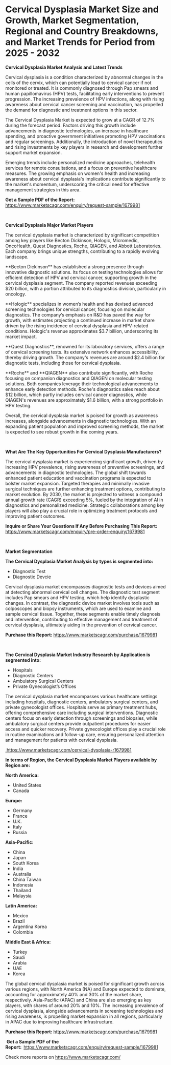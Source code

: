 <p><h1>Cervical Dysplasia Market Size and Growth, Market Segmentation, Regional and Country Breakdowns, and Market Trends for Period from 2025 -  2032</h1></p><p><strong>Cervical Dysplasia Market Analysis and Latest Trends</strong></p>
<p><p>Cervical dysplasia is a condition characterized by abnormal changes in the cells of the cervix, which can potentially lead to cervical cancer if not monitored or treated. It is commonly diagnosed through Pap smears and human papillomavirus (HPV) tests, facilitating early interventions to prevent progression. The increasing prevalence of HPV infections, along with rising awareness about cervical cancer screening and vaccination, has propelled the demand for diagnostic and treatment options in this sector.</p><p>The Cervical Dysplasia Market is expected to grow at a CAGR of 12.7% during the forecast period. Factors driving this growth include advancements in diagnostic technologies, an increase in healthcare spending, and proactive government initiatives promoting HPV vaccinations and regular screenings. Additionally, the introduction of novel therapeutics and rising investments by key players in research and development further support market expansion. </p><p>Emerging trends include personalized medicine approaches, telehealth services for remote consultations, and a focus on preventive healthcare measures. The growing emphasis on women's health and increasing awareness about cervical dysplasia's implications contribute significantly to the market's momentum, underscoring the critical need for effective management strategies in this area.</p></p>
<p><strong>Get a Sample PDF of the Report:&nbsp;</strong> <a href="https://www.marketscagr.com/enquiry/request-sample/1679981?utm_campaign=2136&utm_medium=2&utm_source=Github&utm_content=ia&utm_term=03032025&utm_id=cervical-dysplasia">https://www.marketscagr.com/enquiry/request-sample/1679981</a></p>
<p>&nbsp;</p>
<p><strong>Cervical Dysplasia Major Market Players</strong></p>
<p><p>The cervical dysplasia market is characterized by significant competition among key players like Becton Dickinson, Hologic, Micromedic, OncoHealth, Quest Diagnostics, Roche, QIAGEN, and Abbott Laboratories. Each company brings unique strengths, contributing to a rapidly evolving landscape.</p><p>**Becton Dickinson** has established a strong presence through innovative diagnostic solutions. Its focus on testing technologies allows for efficient detection of HPV and cervical cancer, supporting growth in the cervical dysplasia segment. The company reported revenues exceeding $20 billion, with a portion attributed to its diagnostics division, particularly in oncology.</p><p>**Hologic** specializes in women’s health and has devised advanced screening technologies for cervical cancer, focusing on molecular diagnostics. The company’s emphasis on R&D has paved the way for growth, with estimates projecting a continued increase in market share driven by the rising incidence of cervical dysplasia and HPV-related conditions. Hologic's revenue approximates $3.7 billion, underscoring its market impact.</p><p>**Quest Diagnostics**, renowned for its laboratory services, offers a range of cervical screening tests. Its extensive network enhances accessibility, thereby driving growth. The company's revenues are around $2.4 billion for diagnostic tests, including those for cervical dysplasia.</p><p>**Roche** and **QIAGEN** also contribute significantly, with Roche focusing on companion diagnostics and QIAGEN on molecular testing solutions. Both companies leverage their technological advancements to enhance early detection methods. Roche's diagnostics sales reach about $12 billion, which partly includes cervical cancer diagnostics, while QIAGEN's revenues are approximately $1.6 billion, with a strong portfolio in HPV testing.</p><p>Overall, the cervical dysplasia market is poised for growth as awareness increases, alongside advancements in diagnostic technologies. With an expanding patient population and improved screening methods, the market is expected to see robust growth in the coming years.</p></p>
<p>&nbsp;</p>
<p><strong>What Are The Key Opportunities For Cervical Dysplasia Manufacturers?</strong></p>
<p><p>The cervical dysplasia market is experiencing significant growth, driven by increasing HPV prevalence, rising awareness of preventive screenings, and advancements in diagnostic technologies. The global shift towards enhanced patient education and vaccination programs is expected to bolster market expansion. Targeted therapies and minimally invasive surgical techniques are further enhancing treatment options, contributing to market evolution. By 2030, the market is projected to witness a compound annual growth rate (CAGR) exceeding 5%, fueled by the integration of AI in diagnostics and personalized medicine. Strategic collaborations among key players will also play a crucial role in optimizing treatment protocols and improving patient outcomes.</p></p>
<p><strong>Inquire or Share Your Questions If Any Before Purchasing This Report:</strong> <a href="https://www.marketscagr.com/enquiry/pre-order-enquiry/1679981?utm_campaign=2136&utm_medium=2&utm_source=Github&utm_content=ia&utm_term=03032025&utm_id=cervical-dysplasia">https://www.marketscagr.com/enquiry/pre-order-enquiry/1679981</a></p>
<p>&nbsp;</p>
<p><strong>Market Segmentation</strong></p>
<p><strong>The Cervical Dysplasia Market Analysis by types is segmented into:</strong></p>
<p><ul><li>Diagnostic Test</li><li>Diagnostic Devcie</li></ul></p>
<p><p>Cervical dysplasia market encompasses diagnostic tests and devices aimed at detecting abnormal cervical cell changes. The diagnostic test segment includes Pap smears and HPV testing, which help identify dysplastic changes. In contrast, the diagnostic device market involves tools such as colposcopes and biopsy instruments, which are used to examine and sample cervical tissue. Together, these segments enable timely diagnosis and intervention, contributing to effective management and treatment of cervical dysplasia, ultimately aiding in the prevention of cervical cancer.</p></p>
<p><strong>Purchase this Report:&nbsp;</strong><a href="https://www.marketscagr.com/purchase/1679981?utm_campaign=2136&utm_medium=2&utm_source=Github&utm_content=ia&utm_term=03032025&utm_id=cervical-dysplasia">https://www.marketscagr.com/purchase/1679981</a></p>
<p>&nbsp;</p>
<p><strong>The Cervical Dysplasia Market Industry Research by Application is segmented into:</strong></p>
<p><ul><li>Hospitals</li><li>Diagnostic Centers</li><li>Ambulatory Surgical Centers</li><li>Private Gynecologist’s Offices</li></ul></p>
<p><p>The cervical dysplasia market encompasses various healthcare settings including hospitals, diagnostic centers, ambulatory surgical centers, and private gynecologist offices. Hospitals serve as primary treatment hubs, offering comprehensive care including surgical interventions. Diagnostic centers focus on early detection through screenings and biopsies, while ambulatory surgical centers provide outpatient procedures for easier access and quicker recovery. Private gynecologist offices play a crucial role in routine examinations and follow-up care, ensuring personalized attention and management for patients with cervical dysplasia.</p></p>
<p><a href="https://www.marketscagr.com/cervical-dysplasia-r1679981?utm_campaign=2136&utm_medium=2&utm_source=Github&utm_content=ia&utm_term=03032025&utm_id=cervical-dysplasia">&nbsp;https://www.marketscagr.com/cervical-dysplasia-r1679981</a></p>
<p><strong>In terms of Region, the Cervical Dysplasia Market Players available by Region are:</strong></p>
<p>
    <p> <strong> North America: </strong>
        <ul>
            <li>United States</li>
            <li>Canada</li>
        </ul>
        </p> 
    <p> <strong> Europe: </strong>
        <ul>
            <li>Germany</li>
            <li>France</li>
            <li>U.K.</li>
            <li>Italy</li>
            <li>Russia</li>
        </ul>
        </p> 
    <p> <strong> Asia-Pacific: </strong>
        <ul>
            <li>China</li>
            <li>Japan</li>
            <li>South Korea</li>
            <li>India</li>
            <li>Australia</li>
            <li>China Taiwan</li>
            <li>Indonesia</li>
            <li>Thailand</li>
            <li>Malaysia</li>
        </ul>
        </p> 
    <p> <strong> Latin America: </strong>
        <ul>
            <li>Mexico</li>
            <li>Brazil</li>
            <li>Argentina Korea</li>
            <li>Colombia</li>
        </ul>
        </p> 
    <p> <strong> Middle East & Africa: </strong>
        <ul>
            <li>Turkey</li>
            <li>Saudi</li>
            <li>Arabia</li>
            <li>UAE</li>
            <li>Korea</li>
        </ul>
    </p>
    </p>
<p><p>The global cervical dysplasia market is poised for significant growth across various regions, with North America (NA) and Europe expected to dominate, accounting for approximately 40% and 30% of the market share, respectively. Asia-Pacific (APAC) and China are also emerging as key players, with shares of around 20% and 10%. The increasing prevalence of cervical dysplasia, alongside advancements in screening technologies and rising awareness, is propelling market expansion in all regions, particularly in APAC due to improving healthcare infrastructure.</p></p>
<p><strong>Purchase this Report: </strong><a href="https://www.marketscagr.com/purchase/1679981?utm_campaign=2136&utm_medium=2&utm_source=Github&utm_content=ia&utm_term=03032025&utm_id=cervical-dysplasia">https://www.marketscagr.com/purchase/1679981</a></p>
<p>&nbsp;<strong>Get a Sample PDF of the Report:&nbsp;&nbsp;</strong><a href="https://www.marketscagr.com/enquiry/request-sample/1679981?utm_campaign=2136&utm_medium=2&utm_source=Github&utm_content=ia&utm_term=03032025&utm_id=cervical-dysplasia">https://www.marketscagr.com/enquiry/request-sample/1679981</a></p>
<p><strong></strong></p>
<p>Check more reports on <a href="https://www.marketscagr.com/?utm_campaign=2136&utm_medium=2&utm_source=Github&utm_content=ia&utm_term=03032025&utm_id=cervical-dysplasia">https://www.marketscagr.com/</a></p>